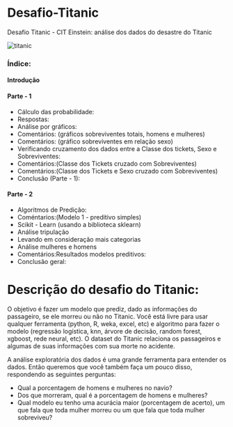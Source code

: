 # Desafio-Titanic
Desafio Titanic - CIT Einstein: análise dos dados do desastre do Titanic

![titanic](https://user-images.githubusercontent.com/11545292/53095258-2002c980-34fb-11e9-9870-8c188bbcf020.jpg)

### Índice:

#### Introdução

#### Parte - 1
- Cálculo das probabilidade:
- Respostas:
- Análise por gráficos:
- Comentários: (gráficos sobreviventes totais, homens e mulheres)
- Comentários: (gráfico sobreviventes em relação sexo)
- Verificando cruzamento dos dados entre a Classe dos tickets, Sexo e Sobreviventes:
- Comentários:(Classe dos Tickets cruzado com Sobreviventes)
- Comentários:(Classe dos Tickets e Sexo cruzado com Sobreviventes)
- Conclusão (Parte - 1):

#### Parte - 2
- Algoritmos de Predição:
- Coméntarios:(Modelo 1 - preditivo simples)
- Scikit - Learn (usando a biblioteca sklearn)
- Análise tripulação
- Levando em consideração mais categorias
- Análise mulheres e homens
- Comentários:Resultados modelos preditivos:
- Conclusão geral:


# Descrição do desafio do Titanic:

  O objetivo é fazer um modelo que prediz, dado as informações do passageiro, se ele morreu ou não no Titanic. Você está livre para usar qualquer ferramenta (python, R, weka, excel, etc) e algoritmo para fazer o modelo (regressão logística, knn, árvore de decisão, random forest, xgboost, rede neural, etc). O dataset do Titanic relaciona os passageiros e algumas de suas informações com sua morte no acidente.

  A análise exploratória dos dados é uma grande ferramenta para entender os dados. Então queremos que você também faça um pouco disso, respondendo as seguintes perguntas:
-	Qual a porcentagem de homens e mulheres no navio?
-	Dos que morreram, qual é a porcentagem de homens e mulheres?
-	Qual modelo eu tenho uma acurácia maior (porcentagem de acerto), um que fala que toda mulher morreu ou um que fala que toda mulher sobreviveu?
